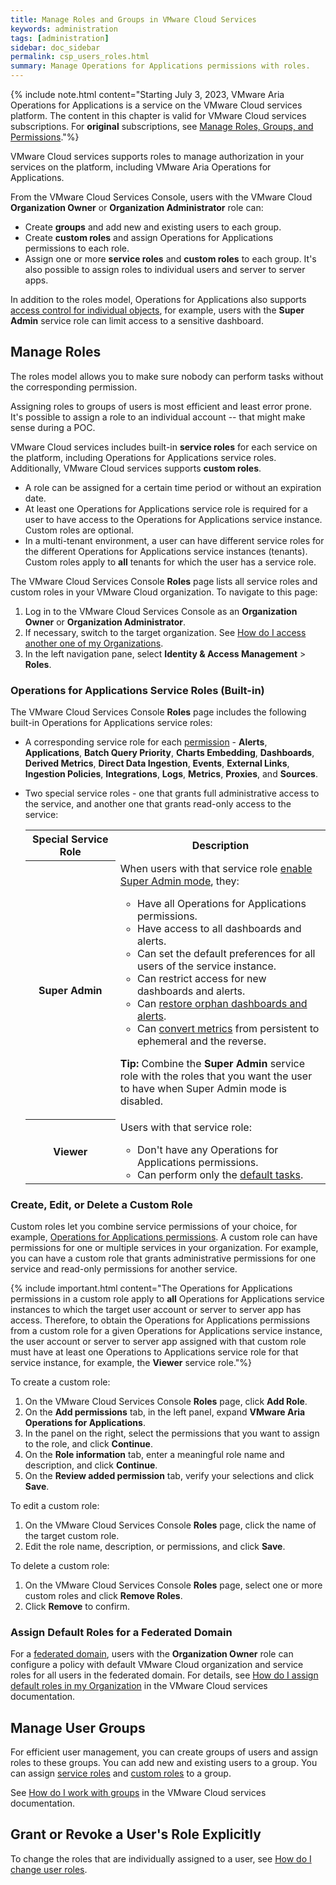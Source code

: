 ```yaml
---
title: Manage Roles and Groups in VMware Cloud Services
keywords: administration
tags: [administration]
sidebar: doc_sidebar
permalink: csp_users_roles.html
summary: Manage Operations for Applications permissions with roles.
---
```


{% include note.html content="Starting July 3, 2023, VMware Aria Operations for Applications is a service on the VMware Cloud services platform. The content in this chapter is valid for VMware Cloud services subscriptions. For **original** subscriptions, see [Manage Roles, Groups, and Permissions](users_roles.html)."%}

VMware Cloud services supports roles to manage authorization in your services on the platform, including VMware Aria Operations for Applications.

From the VMware Cloud Services Console, users with the VMware Cloud **Organization Owner** or **Organization Administrator** role can:
* Create **groups** and add new and existing users to each group.
* Create **custom roles** and assign Operations for Applications permissions to each role.
* Assign one or more **service roles** and **custom roles** to each group. It's also possible to assign roles to individual users and server to server apps.

In addition to the roles model, Operations for Applications also supports [access control for individual objects](csp_access.html), for example, users with the **Super Admin** service role can limit access to a sensitive dashboard.

## Manage Roles

The roles model allows you to make sure nobody can perform tasks without the corresponding permission.

Assigning roles to groups of users is most efficient and least error prone. It's possible to assign a role to an individual account -- that might make sense during a POC.

VMware Cloud services includes built-in **service roles** for each service on the platform, including Operations for Applications service roles. Additionally, VMware Cloud services supports **custom roles**.

- A role can be assigned for a certain time period or without an expiration date.
- At least one Operations for Applications service role is required for a user to have access to the Operations for Applications service instance. Custom roles are optional.
- In a multi-tenant environment, a user can have different service roles for the different Operations for Applications service instances (tenants). Custom roles apply to **all** tenants for which the user has a service role.

The VMware Cloud Services Console **Roles** page lists all service roles and custom roles in your VMware Cloud organization. To navigate to this page:

1. Log in to the VMware Cloud Services Console as an **Organization Owner** or **Organization Administrator**.
1. If necessary, switch to the target organization. See [How do I access another one of my Organizations](https://docs.vmware.com/en/VMware-Cloud-services/services/Using-VMware-Cloud-Services/GUID-432417CF-CE0C-48EB-BEBB-8C27751577D1.html).
1. In the left navigation pane, select **Identity & Access Management** > **Roles**.

### Operations for Applications Service Roles (Built-in)

The VMware Cloud Services Console **Roles** page includes the following built-in Operations for Applications service roles:
- A corresponding service role for each [permission](csp_permissions_overview.html#operations-for-applications-permissions) - **Alerts**, **Applications**, **Batch Query Priority**, **Charts Embedding**, **Dashboards**, **Derived Metrics**, **Direct Data Ingestion**, **Events**, **External Links**, **Ingestion Policies**, **Integrations**, **Logs**, **Metrics**, **Proxies**, and **Sources**.
- Two special service roles - one that grants full administrative access to the service, and another one that grants read-only access to the service:

  <table>
  <tr>
    <th width="30%">Special Service Role</th>
    <th width="70%">Description</th>
  </tr>
  <tr>
    <th>Super Admin</th>
    <td>When users with that service role <a href="csp_users_account_managing.html#enable-or-disable-super-admin-mode">enable Super Admin mode</a>, they:<ul>
    <li>Have all Operations for Applications permissions.</li>
    <li>Have access to all dashboards and alerts.</li>
    <li>Can set the default preferences for all users of the service instance.</li>
    <li>Can restrict access for new dashboards and alerts.</li>
    <li>Can <a href="access.html#make-orphan-dashboards-or-alerts-visible">restore orphan dashboards and alerts</a>.</li>
    <li>Can <a href="metrics_managing.html#convert-metrics-to-ephemeral-or-persistent">convert metrics</a> from persistent to ephemeral and the reverse.</li>
    </ul>
    <p><strong>Tip:</strong> Combine the <strong>Super Admin</strong> service role with the roles that you want the user to have when Super Admin mode is disabled. </p></td>
  </tr>
  <tr>
    <th>Viewer</th>
    <td>Users with that service role:<ul>
    <li>Don't have any Operations for Applications permissions.</li>
    <li>Can perform only the <a href="csp_permissions_overview.html#default-tasks">default tasks</a>.</li>
    </ul></td>
  </tr>
  </table>

### Create, Edit, or Delete a Custom Role

Custom roles let you combine service permissions of your choice, for example, [Operations for Applications permissions](csp_permissions_overview.html#operations-for-applications-permissions). A custom role can have permissions for one or multiple services in your organization. For example, you can have a custom role that grants administrative permissions for one service and read-only permissions for another service.

{% include important.html content="The Operations for Applications permissions in a custom role apply to **all** Operations for Applications service instances to which the target user account or server to server app has access. Therefore, to obtain the Operations for Applications permissions from a custom role for a given Operations for Applications service instance, the user account or server to server app assigned with that custom role must have at least one Operations to Applications service role for that service instance, for example, the **Viewer** service role."%}

To create a custom role:

1. On the VMware Cloud Services Console **Roles** page, click **Add Role**.
1. On the **Add permissions** tab, in the left panel, expand **VMware Aria Operations for Applications**.
1. In the panel on the right, select the permissions that you want to assign to the role, and click **Continue**.
1. On the **Role information** tab, enter a meaningful role name and description, and click **Continue**.
1. On the **Review added permission** tab, verify your selections and click **Save**.

To edit a custom role:

1. On the VMware Cloud Services Console **Roles** page, click the name of the target custom role.
1. Edit the role name, description, or permissions, and click **Save**.

To delete a custom role:

1. On the VMware Cloud Services Console **Roles** page, select one or more custom roles and click **Remove Roles**.
1. Click **Remove** to confirm.

### Assign Default Roles for a Federated Domain

For a [federated domain](csp_authentication.html#federated-domain-authentication), users with the **Organization Owner** role can configure a policy with default VMware Cloud organization and service roles for all users in the federated domain. For details, see [How do I assign default roles in my Organization](https://docs.vmware.com/en/VMware-Cloud-services/services/Using-VMware-Cloud-Services/GUID-2307F55C-FB5C-4EE0-A2DE-43011509A9A1.html) in the VMware Cloud services documentation.

## Manage User Groups

For efficient user management, you can create groups of users and assign roles to these groups. You can add new and existing users to a group. You can assign [service roles](#operations-for-applications-service-roles-built-in) and [custom roles](#create-edit-or-delete-a-custom-role) to a group.

See [How do I work with groups](https://docs.vmware.com/en/VMware-Cloud-services/services/Using-VMware-Cloud-Services/GUID-0BD8A07B-C3C0-4220-8CD0-18FA070D3DAD.html) in the VMware Cloud services documentation.

## Grant or Revoke a User's Role Explicitly

To change the roles that are individually assigned to a user, see [How do I change user roles](https://docs.vmware.com/en/VMware-Cloud-services/services/Using-VMware-Cloud-Services/GUID-A70DBFDC-86FD-4C84-8753-0E55C8C98F8E.html).